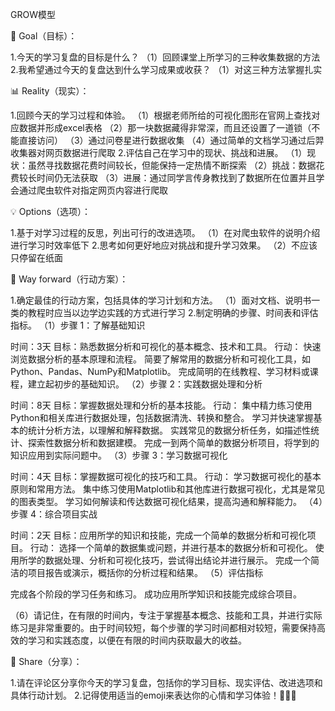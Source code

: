 GROW模型

🎯 Goal（目标）：

1.今天的学习复盘的目标是什么？
（1）回顾课堂上所学习的三种收集数据的方法
2.我希望通过今天的复盘达到什么学习成果或收获？
（1）对这三种方法掌握扎实 

📊 Reality（现实）：

1.回顾今天的学习过程和体验。
（1）根据老师所给的可视化图形在官网上查找对应数据并形成excel表格
（2）那一块数据藏得非常深，而且还设置了一道锁（不能直接访问）
（3）通过问卷星进行数据收集
（4）通过简单的文档学习通过后羿收集器对网页数据进行爬取
2.评估自己在学习中的现状、挑战和进展。
（1）现状：虽然寻找数据花费时间较长，但能保持一定热情不断探索
（2）挑战：数据花费较长时间仍无法获取
（3）进展：通过同学言传身教找到了数据所在位置并且学会通过爬虫软件对指定网页内容进行爬取

💡 Options（选项）：

1.基于对学习过程的反思，列出可行的改进选项。
（1）在对爬虫软件的说明介绍进行学习时效率低下
2.思考如何更好地应对挑战和提升学习效果。
（2）不应该只停留在纸面

📝 Way forward（行动方案）：

1.确定最佳的行动方案，包括具体的学习计划和方法。
（1）面对文档、说明书一类的教程时应当以边学边实践的方式进行学习
2.制定明确的步骤、时间表和评估指标。
（1）步骤 1：了解基础知识

时间：3天
目标：熟悉数据分析和可视化的基本概念、技术和工具。
行动：
快速浏览数据分析的基本原理和流程。
简要了解常用的数据分析和可视化工具，如Python、Pandas、NumPy和Matplotlib。
完成简明的在线教程、学习材料或课程，建立起初步的基础知识。
（2）步骤 2：实践数据处理和分析

时间：8天
目标：掌握数据处理和分析的基本技能。
行动：
集中精力练习使用Python和相关库进行数据处理，包括数据清洗、转换和整合。
学习并快速掌握基本的统计分析方法，以理解和解释数据。
实践常见的数据分析任务，如描述性统计、探索性数据分析和数据建模。
完成一到两个简单的数据分析项目，将学到的知识应用到实际问题中。
（3）步骤 3：学习数据可视化

时间：4天
目标：掌握数据可视化的技巧和工具。
行动：
学习数据可视化的基本原则和常用方法。
集中练习使用Matplotlib和其他库进行数据可视化，尤其是常见的图表类型。
学习如何解读和传达数据可视化结果，提高沟通和解释能力。
（4）步骤 4：综合项目实战

时间：2天
目标：应用所学的知识和技能，完成一个简单的数据分析和可视化项目。
行动：
选择一个简单的数据集或问题，并进行基本的数据分析和可视化。
使用所学的数据处理、分析和可视化技巧，尝试得出结论并进行展示。
完成一个简洁的项目报告或演示，概括你的分析过程和结果。
（5）评估指标

完成各个阶段的学习任务和练习。
成功应用所学知识和技能完成综合项目。

（6）请记住，在有限的时间内，专注于掌握基本概念、技能和工具，并进行实际练习是非常重要的。由于时间较短，每个步骤的学习时间都相对较短，需要保持高效的学习和实践态度，以便在有限的时间内获取最大的收益。

💬 Share（分享）：

1.请在评论区分享你今天的学习复盘，包括你的学习目标、现实评估、改进选项和具体行动计划。
2.记得使用适当的emoji来表达你的心情和学习体验！💪🎉💡